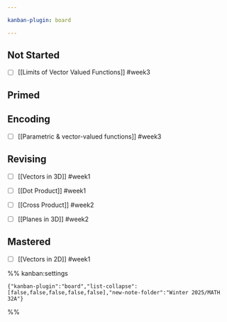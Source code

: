 ```yaml
---

kanban-plugin: board

---
```


## Not Started

- [ ] [[Limits of Vector Valued Functions]] #week3


## Primed



## Encoding

- [ ] [[Parametric & vector-valued functions]] #week3


## Revising

- [ ] [[Vectors in 3D]] #week1
- [ ] [[Dot Product]] #week1
- [ ] [[Cross Product]] #week2
- [ ] [[Planes in 3D]] #week2


## Mastered

- [ ] [[Vectors in 2D]] #week1




%% kanban:settings
```
{"kanban-plugin":"board","list-collapse":[false,false,false,false,false],"new-note-folder":"Winter 2025/MATH 32A"}
```
%%